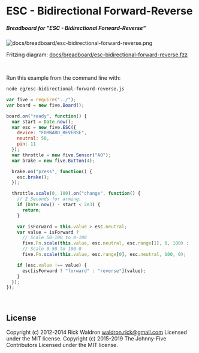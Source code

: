 <!--remove-start-->

# ESC - Bidirectional Forward-Reverse

<!--remove-end-->






##### Breadboard for "ESC - Bidirectional Forward-Reverse"



![docs/breadboard/esc-bidirectional-forward-reverse.png](breadboard/esc-bidirectional-forward-reverse.png)<br>

Fritzing diagram: [docs/breadboard/esc-bidirectional-forward-reverse.fzz](breadboard/esc-bidirectional-forward-reverse.fzz)

&nbsp;




Run this example from the command line with:
```bash
node eg/esc-bidirectional-forward-reverse.js
```


```javascript
var five = require("../");
var board = new five.Board();

board.on("ready", function() {
  var start = Date.now();
  var esc = new five.ESC({
    device: "FORWARD_REVERSE",
    neutral: 50,
    pin: 11
  });
  var throttle = new five.Sensor("A0");
  var brake = new five.Button(4);

  brake.on("press", function() {
    esc.brake();
  });

  throttle.scale(0, 100).on("change", function() {
    // 2 Seconds for arming.
    if (Date.now() - start < 2e3) {
      return;
    }

    var isForward = this.value > esc.neutral;
    var value = isForward ?
      // Scale 50-100 to 0-100
      five.Fn.scale(this.value, esc.neutral, esc.range[1], 0, 100) :
      // Scale 0-50 to 100-0
      five.Fn.scale(this.value, esc.range[0], esc.neutral, 100, 0);

    if (esc.value !== value) {
      esc[isForward ? "forward" : "reverse"](value);
    }
  });
});

```








&nbsp;

<!--remove-start-->

## License
Copyright (c) 2012-2014 Rick Waldron <waldron.rick@gmail.com>
Licensed under the MIT license.
Copyright (c) 2015-2019 The Johnny-Five Contributors
Licensed under the MIT license.

<!--remove-end-->
